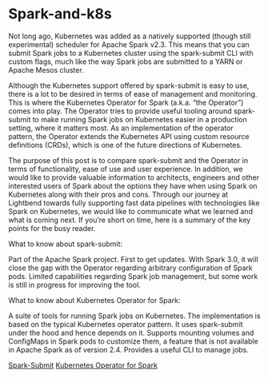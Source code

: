 # Spark-and-k8s

Not long ago, Kubernetes was added as a natively supported (though still experimental) scheduler for Apache Spark v2.3. This means that you can submit Spark jobs to a Kubernetes cluster using the spark-submit CLI with custom flags, much like the way Spark jobs are submitted to a YARN or Apache Mesos cluster.

Although the Kubernetes support offered by spark-submit is easy to use, there is a lot to be desired in terms of ease of management and monitoring. This is where the Kubernetes Operator for Spark (a.k.a. “the Operator”) comes into play. The Operator tries to provide useful tooling around spark-submit to make running Spark jobs on Kubernetes easier in a production setting, where it matters most. As an implementation of the operator pattern, the Operator extends the Kubernetes API using custom resource definitions (CRDs), which is one of the future directions of Kubernetes.

The purpose of this post is to compare spark-submit and the Operator in terms of functionality, ease of use and user experience. In addition, we would like to provide valuable information to architects, engineers and other interested users of Spark about the options they have when using Spark on Kubernetes along with their pros and cons. Through our journey at Lightbend towards fully supporting fast data pipelines with technologies like Spark on Kubernetes, we would like to communicate what we learned and what is coming next. If you’re short on time, here is a summary of the key points for the busy reader.

What to know about spark-submit:

Part of the Apache Spark project.
First to get updates.
With Spark 3.0, it will close the gap with the Operator regarding arbitrary configuration of Spark pods.
Limited capabilities regarding Spark job management, but some work is still in progress for improving the tool.

What to know about Kubernetes Operator for Spark:

A suite of tools for running Spark jobs on Kubernetes.
The implementation is based on the typical Kubernetes operator pattern.
It uses spark-submit under the hood and hence depends on it.
Supports mounting volumes and ConfigMaps in Spark pods to customize them, a feature that is not available in Apache Spark as of version 2.4.
Provides a useful CLI to manage jobs.

[Spark-Submit](./Spark-Submit)
[Kubernetes Operator for Spark](./spark-on-k8s-operator.md)
